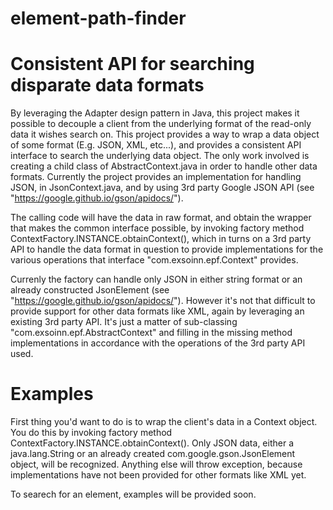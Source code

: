 # element-path-finder

# Consistent API for searching disparate data formats

By leveraging the Adapter design pattern in Java, this project makes it possible to decouple a client from the underlying format of the read-only data it wishes search on.  This project provides a way to wrap a data object of some format (E.g. JSON, XML, etc...), and provides a consistent API interface to search the underlying data object. The only work involved is creating a child class of AbstractContext.java in order to handle other data formats. Currently the project provides an implementation for handling JSON, in JsonContext.java, and by using 3rd party Google JSON API (see "https://google.github.io/gson/apidocs/").

The calling code will have the data in raw format, and obtain the wrapper that makes the common interface possible, by invoking factory method ContextFactory.INSTANCE.obtainContext(<raw data>), which in turns on a 3rd party API to handle the data format in question to provide implementations for the various operations that interface "com.exsoinn.epf.Context" provides.

Currenly the factory can handle only JSON in either string format or an already constructed JsonElement (see "https://google.github.io/gson/apidocs/"). However it's not that difficult to provide support for other data formats like XML, again by leveraging an existing 3rd party API. It's just a matter of sub-classing "com.exsoinn.epf.AbstractContext" and filling in the missing method implementations in accordance with the operations of the 3rd party API used.


# Examples
First thing you'd want to do is to wrap the client's data in a Context object. You do this by invoking factory method ContextFactory.INSTANCE.obtainContext(<raw data>). Only JSON data, either a java.lang.String or an already created com.google.gson.JsonElement object, will be recognized. Anything else will throw exception, because implementations have not been provided for other formats like XML yet.


To searech for an element, examples will be provided soon.